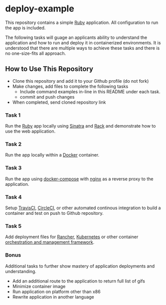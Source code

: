 # deploy-example

This repository contains a simple [Ruby](https://www.ruby-lang.org) application. All configuration to run the app is included.

The following tasks will guage an applicants ability to understand the application and how to run and deploy it in containerized environments. It is understood that there are multiple ways to achieve these tasks and there is no one-size-fits all approach.

## How to Use This Repository

- Clone this repository and add it to your Github profile (do not fork)
- Make changes, add files to complete the following tasks
  - Include command examples in-line in this README under each task.
  - commit and push changes
- When completed, send cloned repository link

### Task 1

Run the [Ruby](https://www.ruby-lang.org) app locally using [Sinatra](http://www.sinatrarb.com) and [Rack](http://rack.github.io) and demonstrate how to use the web application.

### Task 2

Run the app locally within a [Docker](https://docs.docker.com/engine/) container.

### Task 3

Run the app using [docker-compose](https://docs.docker.com/compose/) with [nginx](https://docs.docker.com/compose/) as a reverse proxy to the application.

### Task 4

Setup [TravisCI](https://travis-ci.org), [CircleCI](https://circleci.com), or other automated continous integration to build a container and test on push to Github repository.

### Task 5

Add deployment files for [Rancher](http://rancher.com), [Kubernetes](https://kubernetes.io) or other container [orchestration and management framework](https://github.com/cncf/landscape).

### Bonus

Additional tasks to further show mastery of application deployments and understanding.

- Add an additional route to the application to return full list of gifs
- Minimize container image
- Run application on platform other than x86
- Rewrite application in another language

